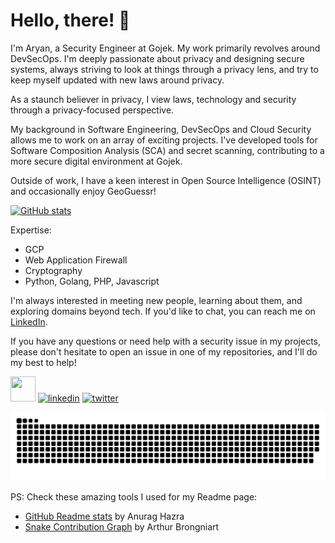 # Hello, there! 👋

I'm Aryan, a Security Engineer at Gojek. My work primarily revolves around DevSecOps. I'm deeply passionate about privacy and designing secure systems, always striving to look at things through a privacy lens, and try to keep myself updated with new laws around privacy. 

As a staunch believer in privacy, I view laws, technology and security through a privacy-focused perspective. 

My background in Software Engineering, DevSecOps and Cloud Security allows me to work on an array of exciting projects. I've developed tools for Software Composition Analysis (SCA) and secret scanning, contributing to a more secure digital environment at Gojek.

Outside of work, I have a keen interest in Open Source Intelligence (OSINT) and occasionally enjoy GeoGuessr!

[![GitHub stats](https://github-readme-stats.vercel.app/api?username=arayofcode&theme=vision-friendly-dark&show_icons=true)](https://github.com/anuraghazra/github-readme-stats)

Expertise:
- GCP
- Web Application Firewall
- Cryptography
- Python, Golang, PHP, Javascript

I'm always interested in meeting new people, learning about them, and exploring domains beyond tech. If you'd like to chat, you can reach me on [LinkedIn](https://linkedin.com/in/aryansharma1323).

If you have any questions or need help with a security issue in my projects, please don't hesitate to open an issue in one of my repositories, and I'll do my best to help!

[<img height="40" width="40" src="https://cdn.simpleicons.org/github/181717/fff"/>](https://github.com/arayofcode) [<img src='https://cdn.simpleicons.org/linkedin/0a66c2/fff' alt='linkedin' height='40'>](https://www.linkedin.com/in/aryansharma1323/)  [<img src='https://cdn.simpleicons.org/x/000/fff' alt='twitter' height='40'>](https://twitter.com/arayofcode)

<picture>
  <source media="(prefers-color-scheme: dark)" srcset="https://github.com/arayofcode/arayofcode/blob/output/github-snake-dark.svg" />
  <source media="(prefers-color-scheme: light)" srcset="https://github.com/arayofcode/arayofcode/blob/output/github-snake.svg" />
  <img alt="github-snake" src="github-snake.svg" />
</picture>

PS: Check these amazing tools I used for my Readme page:
- [GitHub Readme stats](https://github.com/anuraghazra/github-readme-stats) by Anurag Hazra 
- [Snake Contribution Graph](https://github.com/Platane/snk) by Arthur Brongniart
